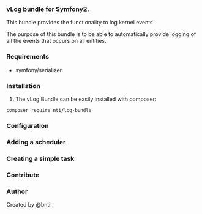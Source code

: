 ### vLog bundle for Symfony2.
This bundle provides the functionality to log kernel events

The purpose of this bundle is to be able to automatically provide logging of all the events that occurs on all entities.

### Requirements
* symfony/serializer 

### Installation
1. The vLog Bundle can be easily installed with composer:
```
composer require nti/log-bundle
```

### Configuration

### Adding a scheduler

### Creating a simple task

### Contribute

### Author
Created by @bntil
